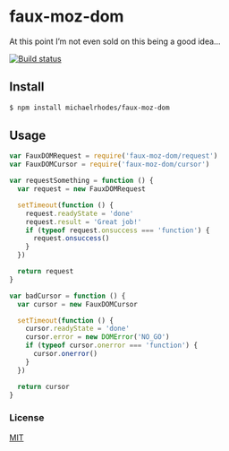# faux-moz-dom
At this point I’m not even sold on this being a good idea…

[![Build status](https://travis-ci.org/michaelrhodes/faux-moz-dom.png?branch=master)](https://travis-ci.org/michaelrhodes/faux-moz-dom)


## Install

``` sh
$ npm install michaelrhodes/faux-moz-dom
```

## Usage
``` js
var FauxDOMRequest = require('faux-moz-dom/request')
var FauxDOMCursor = require('faux-moz-dom/cursor')

var requestSomething = function () {
  var request = new FauxDOMRequest

  setTimeout(function () {
    request.readyState = 'done'
    request.result = 'Great job!'
    if (typeof request.onsuccess === 'function') {
      request.onsuccess()
    }
  })

  return request
}

var badCursor = function () {
  var cursor = new FauxDOMCursor

  setTimeout(function () {
    cursor.readyState = 'done'
    cursor.error = new DOMError('NO_GO')
    if (typeof cursor.onerror === 'function') {
      cursor.onerror()
    }
  })

  return cursor
}
```

### License
[MIT](http://opensource.org/licenses/MIT)
